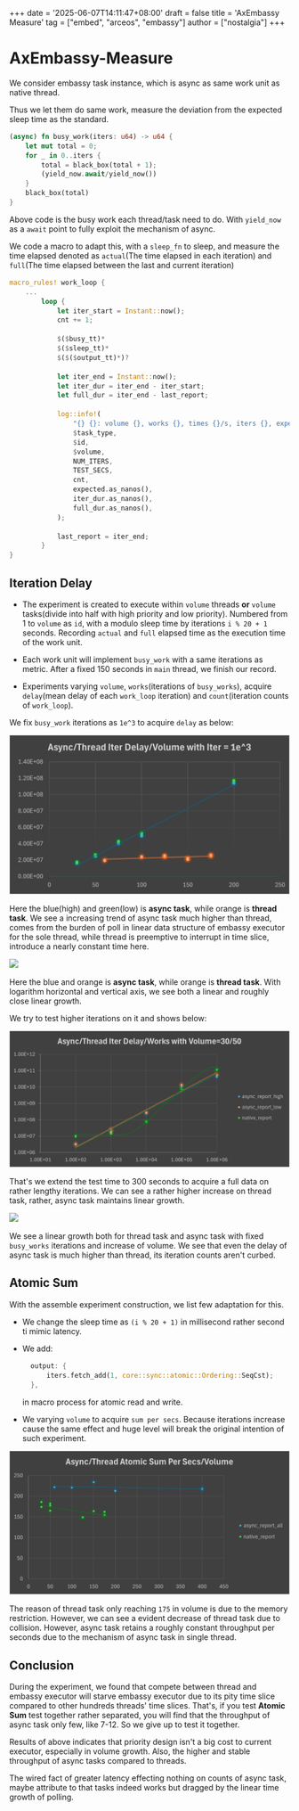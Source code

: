 +++
date = '2025-06-07T14:11:47+08:00'
draft = false
title = 'AxEmbassy Measure'
tag = ["embed", "arceos", "embassy"]
author = ["nostalgia"]
+++

# AxEmbassy-Measure

We consider embassy task instance, which is async as same work unit as native thread.

Thus we let them do same work, measure the deviation from the expected sleep time as the standard.

```rust
(async) fn busy_work(iters: u64) -> u64 {
    let mut total = 0;
    for _ in 0..iters {
        total = black_box(total + 1);
		(yield_now.await/yield_now())
    }
    black_box(total)
}
```

Above code is the busy work each thread/task need to do. With `yield_now` as a `await` point to fully exploit the mechanism of async.

We code a macro to adapt this, with a `sleep_fn` to sleep, and measure the time elapsed denoted as `actual`(The time elapsed in each iteration) and `full`(The time elapsed between the last and current iteration)

```rust
macro_rules! work_loop {
	...
        loop {
            let iter_start = Instant::now();
            cnt += 1;

            $($busy_tt)*
            $($sleep_tt)*
            $($($output_tt)*)?

            let iter_end = Instant::now();
            let iter_dur = iter_end - iter_start;
            let full_dur = iter_end - last_report;

            log::info!(
                "{} {}: volume {}, works {}, times {}/s, iters {}, expected {}/ns, actual {}/ns, full {}/ns",
                $task_type,
                $id,
                $volume,
                NUM_ITERS,
                TEST_SECS,
                cnt,
                expected.as_nanos(),
                iter_dur.as_nanos(),
                full_dur.as_nanos(),
            );

            last_report = iter_end;
        }
}
```

## Iteration Delay

- The experiment is created to execute within `volume` threads **or** `volume` tasks(divide into half with high priority and low priority). Numbered from 1 to `volume` as `id`, with a modulo sleep time by iterations `i % 20 + 1` seconds. Recording `actual` and `full` elapsed time as the execution time of the work unit.

- Each work unit will implement `busy_work` with a same iterations as metric. After a fixed 150 seconds in `main` thread, we finish our record.

- Experiments varying `volume`, `works`(iterations of `busy_works`), acquire `delay`(mean delay of each `work_loop` iteration) and `count`(iteration counts of `work_loop`).

We fix `busy_work` iterations as `1e^3` to acquire `delay` as below:

![](iter-volume.png)

Here the blue(high) and green(low) is **async task**, while orange is **thread task**. We see a increasing trend of async task much higher than thread, comes from the burden of poll in linear data structure of embassy executor for the sole thread, while thread is preemptive to interrupt in time slice, introduce a nearly constant time here.

![](iter-works.png)

Here the blue and orange is **async task**, while orange is **thread task**. With logarithm horizontal and vertical axis, we see both a linear and roughly close linear growth.

We try to test higher iterations on it and shows below:

![](iter-works-extend.png)

That's we extend the test time to 300 seconds to acquire a full data on rather lengthy iterations. We can see a rather higher increase on thread task, rather, async task maintains linear growth.

![](counts-volume.png)

We see a linear growth both for thread task and async task with fixed `busy_works` iterations and increase of volume. We see that even the delay of async task is much higher than thread, its iteration counts aren't curbed.

## Atomic Sum

With the assemble experiment construction, we list few adaptation for this.

- We change the sleep time as `(i % 20 + 1)` in millisecond rather second ti mimic latency.
- We add:
  ```rust
    output: {
        iters.fetch_add(1, core::sync::atomic::Ordering::SeqCst);
    },
  ```
  in macro process for atomic read and write.

- We varying `volume` to acquire `sum per secs`. Because iterations increase cause the same effect and huge level will break the original intention of such experiment.

![](../charts/preempt-atomic-sum/atomic-volume.png)

The reason of thread task only reaching `175` in volume is due to the memory restriction. However, we can see a evident decrease of thread task due to collision. However, async task retains a roughly constant throughput per seconds due to the mechanism of async task in single thread.

## Conclusion

During the experiment, we found that compete between thread and embassy executor will starve embassy executor due to its pity time slice compared to other hundreds threads' time slices. That's, if you test **Atomic Sum** test together rather separated, you will find that the throughput of async task only few, like 7-12. So we give up to test it together.

Results of above indicates that priority design isn't a big cost to current executor, especially in volume growth. Also, the higher and stable throughput of async tasks compared to threads.

The wired fact of greater latency effecting nothing on counts of async task, maybe attribute to that tasks indeed works but dragged by the linear time growth of polling.